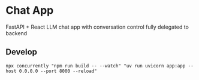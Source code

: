 # Chat App
FastAPI + React LLM chat app with conversation control fully delegated to backend

## Develop
```
npx concurrently "npm run build -- --watch" "uv run uvicorn app:app --host 0.0.0.0 --port 8000 --reload"
```
